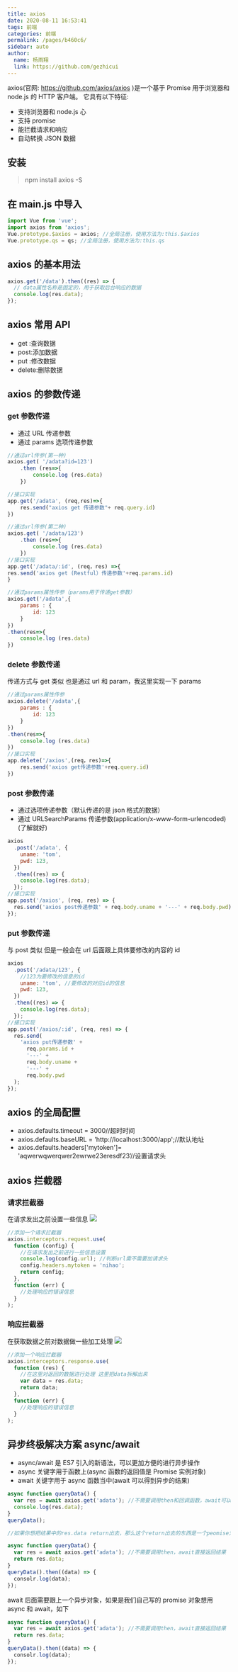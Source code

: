 ```yaml
---
title: axios
date: 2020-08-11 16:53:41
tags: 前端
categories: 前端
permalink: /pages/b460c6/
sidebar: auto
author:
  name: 杨雨翔
  link: https://github.com/gezhicui
---
```


axios(官网: https://github.com/axios/axios )是一个基于 Promise 用于浏览器和 node.js 的 HTTP 客户端。
它具有以下特征:

- 支持浏览器和 node.js 心
- 支持 promise
- 能拦截请求和响应
- 自动转换 JSON 数据

## 安装

> npm install axios -S

## 在 main.js 中导入

```js
import Vue from 'vue';
import axios from 'axios';
Vue.prototype.$axios = axios; //全局注册，使用方法为:this.$axios
Vue.prototype.qs = qs; //全局注册，使用方法为:this.qs
```

## axios 的基本用法

```js
axios.get('/data').then((res) => {
  // data属性名称是固定的，用于获取后台响应的数据
  console.log(res.data);
});
```

## axios 常用 API

- get :查询数据
- post:添加数据
- put :修改数据
- delete:删除数据

## axios 的参数传递

### get 参数传递

- 通过 URL 传递参数
- 通过 params 选项传递参数

```js
//通过url传参(第一种)
axios.get( '/adata?id=123')
    .then (res=>{
        console.log (res.data)
    })

//接口实现
app.get('/adata', (req,res)=>{
    res.send("axios get 传递参数"+ req.query.id)
})

//通过url传参(第二种)
axios.get( '/adata/123')
    .then (res=>{
        console.log (res.data)
    })
//接口实现
app.get('/adata/:id', (req，res) =>{
res.send('axios get (Restful）传递参数'+req.params.id)
}

//通过params属性传参（params用于传递get参数）
axios.get('/adata',{
    params : {
        id: 123
    }
})
.then(res=>{
    console.log (res.data)
})
```

### delete 参数传递

传递方式与 get 类似 也是通过 url 和 param，我这里实现一下 params

```js
//通过params属性传参
axios.delete('/adata',{
    params : {
        id: 123
    }
})
.then(res=>{
    console.log (res.data)
})
//接口实现
app.delete('/axios',(req，res)=>{
    res.send('axios get传递参数'+req.query.id)
})
```

### post 参数传递

- 通过选项传递参数（默认传递的是 json 格式的数据）
- 通过 URLSearchParams 传递参数(application/x-www-form-urlencoded)(了解就好)

```js
axios
  .post('/adata', {
    uname: 'tom',
    pwd: 123,
  })
  .then((res) => {
    console.log(res.data);
  });
//接口实现
app.post('/axios', (req, res) => {
  res.send('axios post传递参数' + req.body.uname + '---' + req.body.pwd);
});
```

### put 参数传递

与 post 类似 但是一般会在 url 后面跟上具体要修改的内容的 id

```js
axios
  .post('/adata/123', {
    //123为要修改的信息的id
    uname: 'tom', //要修改的对应id的信息
    pwd: 123,
  })
  .then((res) => {
    console.log(res.data);
  });
//接口实现
app.post('/axios/:id', (req, res) => {
  res.send(
    'axios put传递参数' +
      req.params.id +
      '---' +
      req.body.uname +
      '---' +
      req.body.pwd
  );
});
```

## axios 的全局配置

- axios.defaults.timeout = 3000//超时时间
- axios.defaults.baseURL = 'http://localhost:3000/app';//默认地址
- axios.defaults.headers['mytoken']= 'aqwerwqwerqwer2ewrwe23eresdf23’//设置请求头

## axios 拦截器

### 请求拦截器

在请求发出之前设置一些信息
![](https://yangblogimg.oss-cn-hangzhou.aliyuncs.com/blogImg/请求拦截器.png)

```js
//添加一个请求拦截器
axios.interceptors.request.use(
  function (config) {
    //在请求发出之前进行一些信息设置
    console.log(config.url); //判断url需不需要加请求头
    config.headers.mytoken = 'nihao';
    return config;
  },
  function (err) {
    //处理响应的错误信息
  }
);
```

### 响应拦截器

在获取数据之前对数据做一些加工处理
![](https://yangblogimg.oss-cn-hangzhou.aliyuncs.com/blogImg/响应拦截器.png)

```js
//添加一个响应拦截器
axios.interceptors.response.use(
  function (res) {
    //在这里对返回的数据进行处理 这里把data拆解出来
    var data = res.data;
    return data;
  },
  function (err) {
    //处理响应的错误信息
  }
);
```

## 异步终极解决方案 async/await

- async/await 是 ES7 引入的新语法，可以更加方便的进行异步操作
- async 关键字用于函数上(async 函数的返回值是 Promise 实例对象)
- await 关键字用于 async 函数当中(await 可以得到异步的结果)

```js
async function queryData() {
  var res = await axios.get('adata'); //不需要调用then和回调函数，await可以直接返回结果
  console.log(res.data);
}
queryData();

//如果你想把结果中的res.data return出去，那么这个return出去的东西是一个peomise对象，可供后面链式调用

async function queryData() {
  var res = await axios.get('adata'); //不需要调用then，await直接返回结果
  return res.data;
}
queryData().then((data) => {
  consolr.log(data);
});
```

await 后面需要跟上一个异步对象，如果是我们自己写的 promise 对象想用 async 和 await，如下

```js
async function queryData() {
  var res = await axios.get('adata'); //不需要调用then，await直接返回结果
  return res.data;
}
queryData().then((data) => {
  consolr.log(data);
});
```
